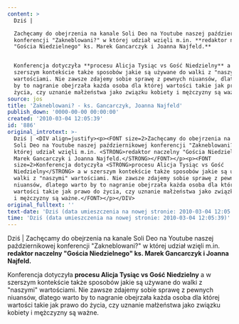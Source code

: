 ```yaml
---
content: >
  Dziś | 

  Zachęcamy do obejrzenia na kanale Soli Deo na Youtube naszej październikowej
  konferencji "Zakneblowani?" w której udział wzięli m.in. **redaktor naczelny
  "Gościa Niedzielnego" ks. Marek Gancarczyk i Joanna Najfeld.**


  Konferencja dotyczyła **procesu Alicja Tysiąc vs Gość Niedzielny** a w
  szerszym kontekście także sposobów jakie są używane do walki z "naszymi"
  wartościami. Nie zawsze zdajemy sobie sprawę z pewnych niuansów, dlatego warto
  by to nagranie obejrzała każda osoba dla której wartości takie jak prawo do
  życia, czy uznanie małżeństwa jako związku kobiety i mężczyzny są ważne.
source: jos
title: 'Zakneblowani? - ks. Gancarczyk, Joanna Najfeld'
publish_down: '0000-00-00 00:00:00'
created: '2010-03-04 12:05:39'
id: '886'
original_introtext: >-
  Dziś | <DIV align=justify><p><FONT size=2>Zachęcamy do obejrzenia na kanale
  Soli Deo na Youtube naszej październikowej konferencji "Zakneblowani?" w
  której udział wzięli m.in. <STRONG>redaktor naczelny "Gościa Niedzielnego" ks.
  Marek Gancarczyk i Joanna Najfeld.</STRONG></FONT></p><p><FONT
  size=2>Konferencja dotyczyła <STRONG>procesu Alicja Tysiąc vs Gość
  Niedzielny</STRONG> a w szerszym kontekście także sposobów jakie są używane do
  walki z "naszymi" wartościami. Nie zawsze zdajemy sobie sprawę z pewnych
  niuansów, dlatego warto by to nagranie obejrzała każda osoba dla której
  wartości takie jak prawo do życia, czy uznanie małżeństwa jako związku kobiety
  i mężczyzny są ważne.</FONT></p></DIV>
original_fulltext: ''
text-date: 'Dziś (data umieszczenia na nowej stronie: 2010-03-04 12:05:39)'
time: 'Dziś (data umieszczenia na nowej stronie: 2010-03-04 12:05:39)'
---
```

Dziś | 
Zachęcamy do obejrzenia na kanale Soli Deo na Youtube naszej październikowej konferencji "Zakneblowani?" w której udział wzięli m.in. **redaktor naczelny "Gościa Niedzielnego" ks. Marek Gancarczyk i Joanna Najfeld.**

Konferencja dotyczyła **procesu Alicja Tysiąc vs Gość Niedzielny** a w szerszym kontekście także sposobów jakie są używane do walki z "naszymi" wartościami. Nie zawsze zdajemy sobie sprawę z pewnych niuansów, dlatego warto by to nagranie obejrzała każda osoba dla której wartości takie jak prawo do życia, czy uznanie małżeństwa jako związku kobiety i mężczyzny są ważne.


<!--{{json:{"created_date":"2010-03-04 12:05:39","publish_down":"0000-00-00 00:00:00","id":"886"}}}-->